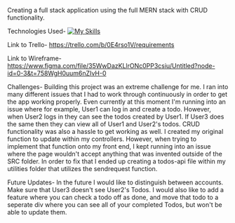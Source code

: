 Creating a full stack application using the full MERN stack with CRUD functionality.

Technologies Used-
[![My Skills](https://skills.thijs.gg/icons?i=mongodb,express,react,nodejs)](https://skills.thijs.gg)

Link to Trello-
https://trello.com/b/0E4rso1V/requirements

Link to Wireframe-
https://www.figma.com/file/35WwDazKLlrONc0PP3csiu/Untitled?node-id=0-3&t=758WgH0uum6nZIvH-0

Challenges-
Building this project was an extreme challenge for me. I ran into many different issues that I had to work through continuously in order to get the app working properly. Even currently at this moment I'm running into an issue where for example, User1 can log in and create a todo. However, when User2 logs in they can see the todos created by User1. If User3 does the same then they can view all of User1 and User2's todos.
CRUD functionality was also a hassle to get working as well. I created my original function to update within my controllers. However, when trying to implement that function onto my front end, I kept running into an issue where the page wouldn't accept anything that was invented outside of the SRC folder. In order to fix that I ended up creating a todos-api file within my utilities folder that utilizes the sendrequest function.

Future Updates-
In the future I would like to distinguish between accounts. Make sure that User3 doesn't see User2's Todos.
I would also like to add a feature where you can check a todo off as done, and move that todo to a seperate div where you can see all of your completed Todos, but won't be able to update them.
